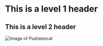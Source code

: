 # This is a level 1 header
## This is a level 2 header

![Image of Pusheencat](https://octodex.github.com/images/pusheencat.png)
